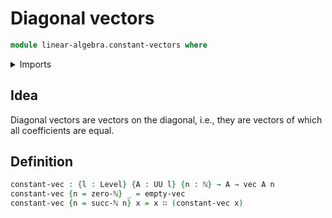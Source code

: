 # Diagonal vectors

```agda
module linear-algebra.constant-vectors where
```

<details><summary>Imports</summary>
```agda
open import foundation.universe-levels
open import elementary-number-theory.natural-numbers
open import linear-algebra.vectors
```
</details>

## Idea

Diagonal vectors are vectors on the diagonal, i.e., they are vectors of which all coefficients are equal.

## Definition

```agda
constant-vec : {l : Level} {A : UU l} {n : ℕ} → A → vec A n
constant-vec {n = zero-ℕ} _ = empty-vec
constant-vec {n = succ-ℕ n} x = x ∷ (constant-vec x)
```
